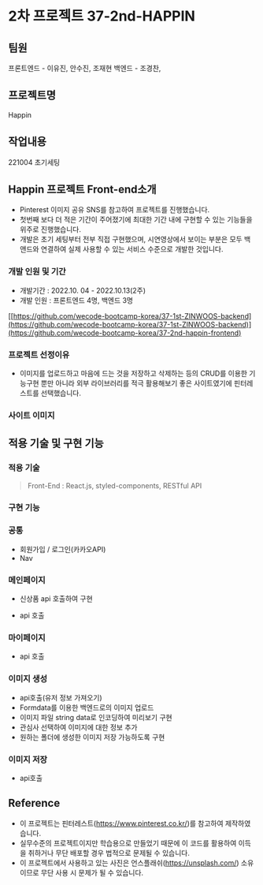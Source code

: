 # 2차 프로젝트 37-2nd-HAPPIN

## 팀원

프론트엔드 - 이유진, 안수진, 조재현 
백엔드 - 조경찬, 

## 프로젝트명

Happin

## 작업내용

221004 초기세팅

## Happin **프로젝트 Front-end소개**

- Pinterest 이미지 공유 SNS를 참고하여 프로젝트를 진행했습니다.
- 첫번째 보다 더 적은 기간이 주어졌기에 최대한 기간 내에 구현할 수 있는 기능들을 위주로 진행했습니다.
- 개발은 초기 세팅부터 전부 직접 구현했으며, 시연영상에서 보이는 부분은 모두 백앤드와 연결하여 실제 사용할 수 있는 서비스 수준으로 개발한 것입니다.

### **개발 인원 및 기간**

- 개발기간 : 2022.10. 04 - 2022.10.13(2주)
- 개발 인원 : 프론트엔드 4명, 백엔드 3명

[[https://github.com/wecode-bootcamp-korea/37-1st-ZINWOOS-backend](https://github.com/wecode-bootcamp-korea/37-1st-ZINWOOS-backend)](https://github.com/wecode-bootcamp-korea/37-2nd-happin-frontend)

### **프로젝트 선정이유**

- 이미지를 업로드하고 마음에 드는 것을 저장하고 삭제하는 등의 CRUD를 이용한 기능구현 뿐만 아니라 외부 라이브러리를 적극 활용해보기 좋은 사이트였기에 핀터레스트를 선택했습니다.

### 사이트 이미지



## **적용 기술 및 구현 기능**


### **적용 기술**

> Front-End : React.js, styled-components, RESTful API

### **구현 기능**


### **공통**

- 회원가입 / 로그인(카카오API)
- Nav


### **메인페이지**

- 신상품 api 호출하여 구현

- api 호출
 

### 마이페이지

- api 호출
  

### 이미지 생성

- api호출(유저 정보 가져오기)
- Formdata를 이용한 백엔드로의 이미지 업로드
- 이미지 파일 string data로 인코딩하여 미리보기 구현
- 관심사 선택하여 이미지에 대한 정보 추가
- 원하는 폴더에 생성한 이미지 저장 가능하도록 구현

### 이미지 저장

- api호출

## **Reference**

- 이 프로젝트는 핀터레스트(https://www.pinterest.co.kr/)를 참고하여 제작하였습니다.
- 실무수준의 프로젝트이지만 학습용으로 만들었기 때문에 이 코드를 활용하여 이득을 취하거나 무단 배포할 경우 법적으로 문제될 수 있습니다.
- 이 프로젝트에서 사용하고 있는 사진은 언스플래쉬(https://unsplash.com/) 소유이므로 무단 사용 시 문제가 될 수 있습니다.



